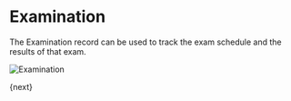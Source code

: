 <!-- add-breadcrumbs -->
# Examination

The Examination record can be used to track the exam schedule and the results of that exam.

<img class="screenshot" alt="Examination" src="{{docs_base_url}}/assets/img/education/schedule/examination.png">


{next}